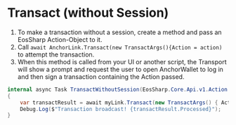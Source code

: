 # Transact (without Session)

1. To make a transaction without a session, create a method and pass an EosSharp Action-Object to it.
2. Call `await AnchorLink.Transact(new TransactArgs(){Action = action)` to attempt the transaction.
3. When this method is called from your UI or another script, the Transport will show a prompt and request the user to open AnchorWallet to log in and then sign a transaction containing the Action passed.

```csharp
internal async Task TransactWithoutSession(EosSharp.Core.Api.v1.Action action)
{
	var transactResult = await myLink.Transact(new TransactArgs() { Action = action });
	Debug.Log($"Transaction broadcast! {transactResult.Processed}");
}
```
